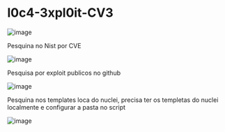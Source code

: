 # l0c4-3xpl0it-CV3

![image](https://github.com/carlosalbertotuma/l0c4-3xpl0it-CV3/assets/13341724/b19c648c-c114-4853-8bb1-79135f8f86b1)


Pesquina no Nist por CVE 

![image](https://github.com/carlosalbertotuma/l0c4-3xpl0it-CV3/assets/13341724/8c012f0e-ab67-48bc-9826-9daec38b384b)

Pesquisa por exploit publicos no github

![image](https://github.com/carlosalbertotuma/l0c4-3xpl0it-CV3/assets/13341724/918d217f-a2cb-4c61-bc04-e61eda46b6ca)


Pesquina nos templates loca do nuclei, precisa ter os templetas do nuclei localmente e configurar a pasta no script

![image](https://github.com/carlosalbertotuma/l0c4-3xpl0it-CV3/assets/13341724/f9912c7c-0bbe-45b9-bef9-14a0453936e9)
